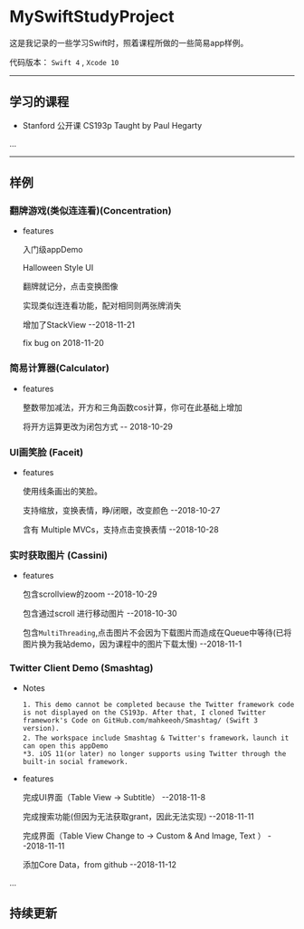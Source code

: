 # MySwiftStudyProject

这是我记录的一些学习Swift时，照着课程所做的一些简易app样例。

代码版本： ` Swift 4 ` , ` Xcode 10 `


---

## 学习的课程
 
 + Stanford 公开课 CS193p Taught by Paul Hegarty
 
 ...


---

## 样例
### 翻牌游戏(类似连连看)(Concentration)
+ features

	入门级appDemo
	
	Halloween Style UI 
	
	翻牌就记分，点击变换图像
	
	实现类似连连看功能，配对相同则两张牌消失
	
	增加了StackView --2018-11-21
	
	fix bug on 2018-11-20
	
### 简易计算器(Calculator)
+ features

	整数带加减法，开方和三角函数cos计算，你可在此基础上增加

	将开方运算更改为闭包方式  -- 2018-10-29

### UI画笑脸  (Faceit)
+ features

	使用线条画出的笑脸。

	支持缩放，变换表情，睁/闭眼，改变颜色  --2018-10-27

	含有 Multiple MVCs，支持点击变换表情  --2018-10-28

### 实时获取图片 (Cassini)
+ features

	包含scrollview的zoom --2018-10-29

	包含通过scroll 进行移动图片 --2018-10-30

	包含`MultiThreading`,点击图片不会因为下载图片而造成在Queue中等待(已将图片换为我站demo，因为课程中的图片下载太慢) --2018-11-1
	
### Twitter Client Demo (Smashtag)
+ Notes

      1. This demo cannot be completed because the Twitter framework code is not displayed on the CS193p. After that, I cloned Twitter framework's Code on GitHub.com/mahkeeoh/Smashtag/ (Swift 3 version). 
      2. The workspace include Smashtag & Twitter's framework，launch it can open this appDemo
      *3. iOS 11(or later) no longer supports using Twitter through the built-in social framework.

+ features

	完成UI界面（Table View -> Subtitle） --2018-11-8
	
	完成搜索功能(但因为无法获取grant，因此无法实现) --2018-11-11
	
	完成界面（Table View Change to -> Custom & And Image, Text ） --2018-11-11
	
	添加Core Data，from github --2018-11-12
	
...

持续更新
---


